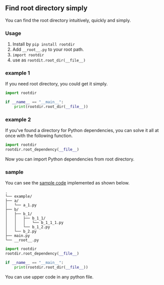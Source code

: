## Find root directory simply

You can find the root directory intuitively, quickly and simply.

### Usage

1. Install by `pip install rootdir`
2. Add `__root__.py` to your root path.
3. `import rootdir`
4. use as `rootdit.root_dir(__file__)`

### example 1

If you need root directory, you could get it simply.

```python
import rootdir

if __name__ == "__main__":
    print(rootdir.root_dir(__file__))
```

### example 2

If you've found a directory for Python dependencies, you can solve it all at once with the following function.

```python
import rootdir
rootdir.root_dependency(__file__)
```

Now you can import Python dependencies from root directory. 

### sample

You can see the [sample code](https://github.com/meansoup/rootdir/tree/main/sample) implemented as shown below.

```
.
└── example/
├── a/
│   └── a_1.py
├── b/
│   ├── b_1/
│   │   ├── b_1_1/
│   │   │   └── b_1_1_1.py
│   │   └── b_1_2.py
│   └── b_2.py
├── main.py
└── __root__.py
```

```python
import rootdir
rootdir.root_dependency(__file__)

if __name__ == "__main__":
    print(rootdir.root_dir(__file__))
```

You can use upper code in any python file.

